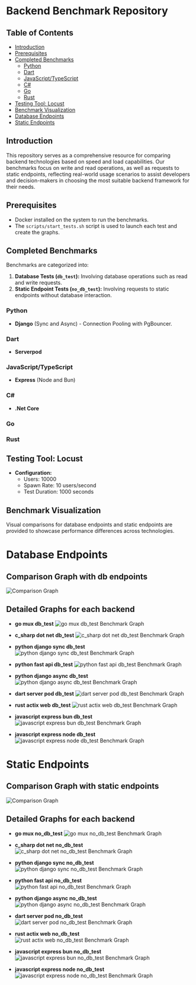 # Backend Benchmark Repository

## Table of Contents
- [Introduction](#introduction)
- [Prerequisites](#prerequisites)
- [Completed Benchmarks](#completed-benchmarks)
  - [Python](#python)
  - [Dart](#dart)
  - [JavaScript/TypeScript](#javascripttypescript)
  - [C#](#c)
  - [Go](#go)
  - [Rust](#rust)
- [Testing Tool: Locust](#testing-tool-locust)
- [Benchmark Visualization](#benchmark-visualization)
- [Database Endpoints](#database-endpoints)
- [Static Endpoints](#static-endpoints)

## Introduction
This repository serves as a comprehensive resource for comparing backend technologies based on speed and load capabilities. Our benchmarks focus on write and read operations, as well as requests to static endpoints, reflecting real-world usage scenarios to assist developers and decision-makers in choosing the most suitable backend framework for their needs.

## Prerequisites
- Docker installed on the system to run the benchmarks.
- The `scripts/start_tests.sh` script is used to launch each test and create the graphs.

## Completed Benchmarks
Benchmarks are categorized into:
1. **Database Tests (`db_test`):** Involving database operations such as read and write requests.
2. **Static Endpoint Tests (`no_db_test`):** Involving requests to static endpoints without database interaction.

### Python
- **Django** (Sync and Async) - Connection Pooling with PgBouncer.

### Dart
- **Serverpod**

### JavaScript/TypeScript
- **Express** (Node and Bun)

### C#
- **.Net Core**

### Go

### Rust

## Testing Tool: Locust
- **Configuration:**
  - Users: 10000
  - Spawn Rate: 10 users/second
  - Test Duration: 1000 seconds

## Benchmark Visualization
Visual comparisons for database endpoints and static endpoints are provided to showcase performance differences across technologies.

# Database Endpoints

## Comparison Graph with db endpoints
![Comparison Graph](comparison_graph_db_test.png?v=1717053054)

## Detailed Graphs for each backend
- **go mux db_test**
![go mux db_test Benchmark Graph](backends/go/mux/tests/results/db_test/graph.png?v=1717053054)

- **c_sharp dot net db_test**
![c_sharp dot net db_test Benchmark Graph](backends/c_sharp/dot-net/tests/results/db_test/graph.png?v=1717053054)

- **python django sync db_test**
![python django sync db_test Benchmark Graph](backends/python/django-sync/tests/results/db_test/graph.png?v=1717053054)

- **python fast api db_test**
![python fast api db_test Benchmark Graph](backends/python/fast-api/tests/results/db_test/graph.png?v=1717053054)

- **python django async db_test**
![python django async db_test Benchmark Graph](backends/python/django-async/tests/results/db_test/graph.png?v=1717053054)

- **dart server pod db_test**
![dart server pod db_test Benchmark Graph](backends/dart/server-pod/tests/results/db_test/graph.png?v=1717053054)

- **rust actix web db_test**
![rust actix web db_test Benchmark Graph](backends/rust/actix-web/tests/results/db_test/graph.png?v=1717053054)

- **javascript express bun db_test**
![javascript express bun db_test Benchmark Graph](backends/javascript/express-bun/tests/results/db_test/graph.png?v=1717053054)

- **javascript express node db_test**
![javascript express node db_test Benchmark Graph](backends/javascript/express-node/tests/results/db_test/graph.png?v=1717053054)



# Static Endpoints

## Comparison Graph with static endpoints
![Comparison Graph](comparison_graph_no_db_test.png?v=1717053054)

## Detailed Graphs for each backend
- **go mux no_db_test**
![go mux no_db_test Benchmark Graph](backends/go/mux/tests/results/no_db_test/graph.png?v=1717053054)

- **c_sharp dot net no_db_test**
![c_sharp dot net no_db_test Benchmark Graph](backends/c_sharp/dot-net/tests/results/no_db_test/graph.png?v=1717053054)

- **python django sync no_db_test**
![python django sync no_db_test Benchmark Graph](backends/python/django-sync/tests/results/no_db_test/graph.png?v=1717053054)

- **python fast api no_db_test**
![python fast api no_db_test Benchmark Graph](backends/python/fast-api/tests/results/no_db_test/graph.png?v=1717053054)

- **python django async no_db_test**
![python django async no_db_test Benchmark Graph](backends/python/django-async/tests/results/no_db_test/graph.png?v=1717053054)

- **dart server pod no_db_test**
![dart server pod no_db_test Benchmark Graph](backends/dart/server-pod/tests/results/no_db_test/graph.png?v=1717053054)

- **rust actix web no_db_test**
![rust actix web no_db_test Benchmark Graph](backends/rust/actix-web/tests/results/no_db_test/graph.png?v=1717053054)

- **javascript express bun no_db_test**
![javascript express bun no_db_test Benchmark Graph](backends/javascript/express-bun/tests/results/no_db_test/graph.png?v=1717053054)

- **javascript express node no_db_test**
![javascript express node no_db_test Benchmark Graph](backends/javascript/express-node/tests/results/no_db_test/graph.png?v=1717053054)


